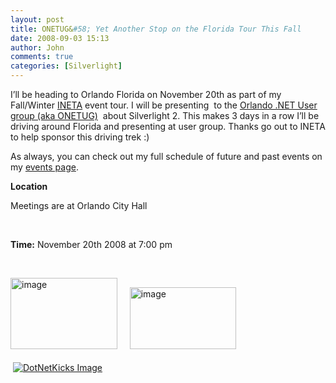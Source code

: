```yaml
---
layout: post
title: ONETUG&#58; Yet Another Stop on the Florida Tour This Fall
date: 2008-09-03 15:13
author: John
comments: true
categories: [Silverlight]
---
```

<p>I&rsquo;ll be heading to Orlando Florida on November 20th as part of my Fall/Winter <a href="http://www.ineta.org">INETA</a> event tour. I will be presenting&nbsp; to the <a href="http://www.onetug.com">Orlando .NET User group (aka ONETUG)</a>&nbsp; about Silverlight 2. This makes 3 days in a row I&rsquo;ll be driving around Florida and presenting at user group. Thanks go out to INETA to help sponsor this driving trek :)</p>
<p>As always, you can check out my full schedule of future and past events on my <a href="http://www.johnpapa.net/events">events page</a>.</p>
<p><strong>Location</strong></p>
<p>Meetings are at Orlando City Hall</p>
<p>&nbsp;</p>
<p><strong>Time:</strong> November 20th 2008 at 7:00 pm</p>
<p>&nbsp;</p>
<p><a href="http://images.johnpapa.net/wp-content/uploads/files/media/image/WindowsLiveWriter/Events_13B45/image4.png"><img title="image" height="114" alt="image" width="171" border="0" src="http://images.johnpapa.net/wp-content/uploads/files/media/image/WindowsLiveWriter/Events_13B45/image4_thumb.png" /></a>&nbsp;&nbsp;&nbsp;&nbsp; <img title="image" height="99" alt="image" width="170" border="0" src="http://images.johnpapa.net/wp-content/uploads/files/media/image/WindowsLiveWriter/Events_13B45/image_6.png" /></p>
<div class="wlWriterHeaderFooter" style="padding-right: 4px; padding-left: 4px; padding-bottom: 4px; margin: 0px; padding-top: 4px; text-align: left"><a href="http://www.dotnetkicks.com/kick/?url=/all/onetug-yet-another-stop-on-the-florida-tour-this-fall/"><img alt="DotNetKicks Image" border="0" src="http://www.dotnetkicks.com/Services/Images/KickItImageGenerator.ashx?url=/all/onetug-yet-another-stop-on-the-florida-tour-this-fall/&amp;bgcolor=0080C0&amp;fgcolor=FFFFFF&amp;border=000000&amp;cbgcolor=D4E1ED&amp;cfgcolor=000000" /></a></div>
<div class="wlWriterHeaderFooter" style="padding-right: 4px; padding-left: 4px; padding-bottom: 4px; margin: 0px; padding-top: 4px; text-align: left"><script type="text/javascript"><!-- var dzone_url = '/all/onetug-yet-another-stop-on-the-florida-tour-this-fall/'; var dzone_title = 'ONETUG: Yet Another Stop on the Florida Tour This Fall'; var dzone_blurb = 'ONETUG: Yet Another Stop on the Florida Tour This Fall'; var dzone_style = '1'; --></script><script language="javascript" src="http://widgets.dzone.com/widgets/zoneit.js"></script></div>

